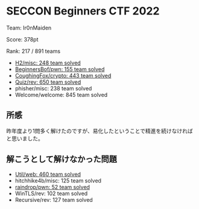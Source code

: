 # SECCON Beginners CTF 2022

Team: Ir0nMaiden

Score: 378pt

Rank: 217 / 891 teams

- [H2/misc: 248 team solved](./misc/h2.md)
- [BeginnersBof/pwn: 155 team solved](./pwn/BeginnersBof/README.md)
- [CoughingFox/crypto: 443 team solved](./crypto/coughingfox.md)
- [Quiz/rev: 650 team solved](./rev/quiz.md)
- phisher/misc: 238 team solved
- Welcome/welcome: 845 team solved


## 所感

昨年度より1問多く解けたのですが、易化したということで精進を続けなければと思いました。

## 解こうとして解けなかった問題

- [Util/web: 460 team solved](./web/util.md)
- hitchhike4b/misc: 125 team solved
- [raindrop/pwn: 52 team solved](./pwn/raindrop/README.md)
- WinTLS/rev: 102 team solved
- Recursive/rev: 127 team solved


